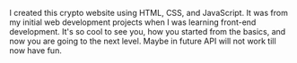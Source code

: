 I created this crypto website using HTML, CSS, and JavaScript. It was from my initial web development projects when I was learning front-end development. It's so cool to see you, how you started from the basics, and now you are going to the next level. Maybe in future API will not work till now have fun.
